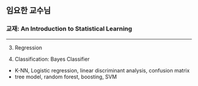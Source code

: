 ## 임요한 교수님
### 교재: An Introduction to Statistical Learning


-------


3. Regression

4. Classification: Bayes Classifier

- K-NN, Logistic regression, linear discriminant analysis, confusion matrix
- tree model, random forest, boosting, SVM
